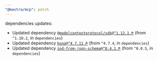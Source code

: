 ```yaml
---
"@mastra/mcp": patch
---
```

dependencies updates:
  - Updated dependency [`@modelcontextprotocol/sdk@^1.12.1` ↗︎](https://www.npmjs.com/package/@modelcontextprotocol/sdk/v/1.12.1) (from `^1.10.2`, in `dependencies`)
  - Updated dependency [`hono@^4.7.11` ↗︎](https://www.npmjs.com/package/hono/v/4.7.11) (from `^4.7.4`, in `dependencies`)
  - Updated dependency [`zod-from-json-schema@^0.4.1` ↗︎](https://www.npmjs.com/package/zod-from-json-schema/v/0.4.1) (from `^0.0.5`, in `dependencies`)
